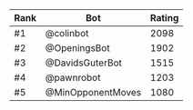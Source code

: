 Rank|Bot|Rating
---|---|---
#1|@colinbot|2098
#2|@OpeningsBot|1902
#3|@DavidsGuterBot|1515
#4|@pawnrobot|1203
#5|@MinOpponentMoves|1080
